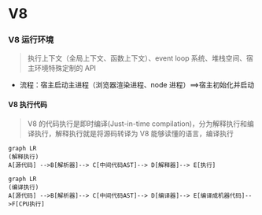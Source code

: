 # V8

### V8 运行环境

> 执行上下文（全局上下文、函数上下文）、event loop 系统、堆栈空间、宿主环境特殊定制的 API

- 流程：宿主启动主进程（浏览器渲染进程、node 进程）==>宿主初始化并启动

#### V8 执行代码

> V8 的代码执行是即时编译(Just-in-time compilation)，分为解释执行和编译执行，解释执行就是将源码转译为 V8 能够读懂的语言，编译执行

```
graph LR
(解释执行)
A[源代码] -->B[解析器]--> C[中间代码AST]--> D[解释器]--> E[执行]

```

```
graph LR
(编译执行)
A[源代码] -->B[解析器]--> C[中间代码AST]--> D[编译器]--> E[编译成机器代码]-->F[CPU执行]

```
